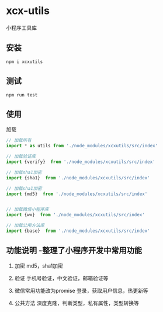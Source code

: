 
xcx-utils
=====
小程序工具库


## 安装

```
npm i xcxutils
```

## 测试 

```
npm run test
```

## 使用

加载
```javascript
// 加载所有
import * as utils from './node_modules/xcxutils/src/index'

// 加载验证库
import {verify}  from './node_modules/xcxutils/src/index'

// 加载sha1加密
import {sha1}  from './node_modules/xcxutils/src/index'

// 加载sha1加密
import {md5}  from './node_modules/xcxutils/src/index'


// 加载微信小程序库
import {wx}  from './node_modules/xcxutils/src/index'

// 加载公用方法库
import {base}  from './node_modules/xcxutils/src/index'


```

## 功能说明 -整理了小程序开发中常用功能

1. 加密  md5，sha1加密

2. 验证 手机号验证，中文验证，邮箱验证等

3. 微信常用功能改为promise 登录，获取用户信息，热更新等

4. 公共方法 深度克隆，判断类型，私有属性，类型转换等







